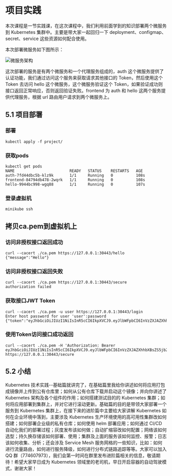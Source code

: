 # 项目实践

本次课程是一节实践课，在这次课程中，我们利用前面学到的知识部署两个微服务到 Kubernetes 集群中。主要是带大家一起回归一下 deployment、configmap、secret、service 这些资源如何配合使用。

本次部署微服务如下图所示：

![微服务架构](https://github.com/findsec-cn/k100/raw/master/docs/micoservice.jpg)

这次部署的服务是有两个微服务和一个代理服务组成的，auth 这个微服务提供了认证功能，我们通过访问这个服务来获取请求其他接口的 Token，然后使用这个 Token 去访问 hello 这个微服务，这个微服务验证这个 Token，如果验证成功则接口返回正常响应，否则返回验证失败。frontend 为 auth 和 hello 这两个服务提供代理服务，根据 url 路由用户请求到两个微服务上。

## 5.1 项目部署

### 部署

    kubectl apply -f project/

### 获取pods

    kubectl get pods
    NAME                        READY   STATUS    RESTARTS   AGE
    auth-7fd44dbc5b-klz9k       1/1     Running   0          108s
    frontend-84794db478-2wqrk   1/1     Running   0          108s
    hello-9944bc998-wgq88       1/1     Running   0          107s

### 登录虚拟机

    minikube ssh

## 拷贝ca.pem到虚拟机上

### 访问非授权接口返回成功

    curl --cacert ./ca.pem https://127.0.0.1:30443/hello
    {"message":"Hello"}

### 访问非授权接口返回失败

    curl --cacert ./ca.pem https://127.0.0.1:30443/secure
    authorization failed

### 获取接口JWT Token

    curl --cacert ./ca.pem -u user https://127.0.0.1:30443/login
    Enter host password for user 'user':password
    {"token":"eyJhbGciOiJIUzI1NiIsInR5cCI6IkpXVCJ9.eyJlbWFpbCI6InVzZXJAZXhhbXBsZS5jb20iLCJleHAiOjE1NDcyNzg4NjcsImlhdCI6MTU0NzAxOTY2NywiaXNzIjoiYXV0aC5zZXJ2aWNlIiwic3ViIjoidXNlciJ9.bT3flMe_VywoFkGCFt08Tw0fxytKZblj8lBHNVLYC6U"}

### 使用Token访问接口成功返回

    curl --cacert ./ca.pem -H 'Authorization: Bearer eyJhbGciOiJIUzI1NiIsInR5cCI6IkpXVCJ9.eyJlbWFpbCI6InVzZXJAZXhhbXBsZS5jb20iLCJleHAiOjE1NDcyNzg4NjcsImlhdCI6MTU0NzAxOTY2NywiaXNzIjoiYXV0aC5zZXJ2aWNlIiwic3ViIjoidXNlciJ9.bT3flMe_VywoFkGCFt08Tw0fxytKZblj8lBHNVLYC6U' https://127.0.0.1:30443/secure

## 5.2 小结

Kubernetes 技术实践--基础篇就讲完了，在基础篇里我给你讲述如何将应用打包成镜像并上传到公有仓库里；如何从公有仓库下载并启动这个镜像；并向你讲述了 Kubernetes 架构及各个组件的作用；如何搭建测试目的的 Kubernetes 集群；如何将应用部署到集群上，并对它进行滚动更新。基础篇的目的是带领大家部署一个服务到 Kubernetes 集群上，在接下来的进阶篇中主要给大家讲解 Kubernetes 如何在企业环境中落到，主要涉及 Kubernetes 生产环境使用的高可用性集群改如何搭建；如何部署企业级的私有仓库；如何使用 helm 部署应用；如何通过 CI/CD 自动化我们的部署过程；灰度发布该如何做；自动扩缩容改如何配置；网络该如何选型；持久换存储该如何部署、使用；集群及上面的服务该如何监控、报警；日志该如何收集、分析；还会涉及 Service Mesh 服务网格的一些知识，比如：如何进行流量路由，如何进行服务降级，如何进行分布式链路追踪等等。大家可以加入QQ 群（774607973），我们会第一时间在群里发布进阶篇相关的信息，敬请期待！希望大家早日成为 Kubernetes 领域里的老司机，早日开启容器的自动驾驶模式，谢谢大家！
